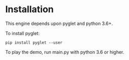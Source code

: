 
# Installation
This engine depends upon pyglet and python 3.6+.

To install pyglet:
```
pip install pyglet --user
```

To play the demo, run main.py with python 3.6 or higher.


